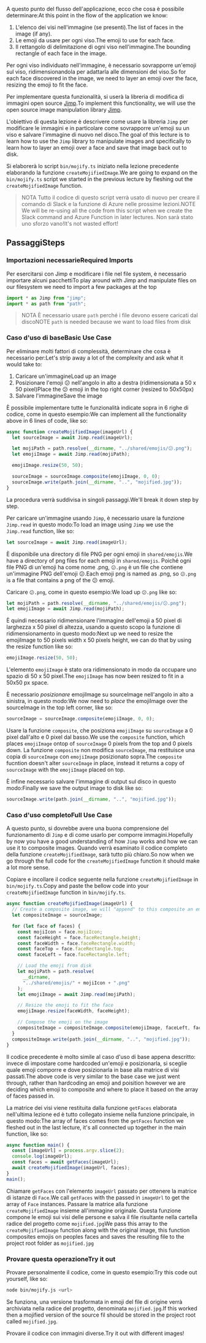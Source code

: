 <span data-ttu-id="0ed12-101">A questo punto del flusso dell'applicazione, ecco che cosa è possibile determinare:</span><span class="sxs-lookup"><span data-stu-id="0ed12-101">At this point in the flow of the application we know:</span></span>

1.  <span data-ttu-id="0ed12-102">L'elenco dei visi nell'immagine (se presenti).</span><span class="sxs-lookup"><span data-stu-id="0ed12-102">The list of faces in the image (if any).</span></span>
2.  <span data-ttu-id="0ed12-103">Le emoji da usare per ogni viso.</span><span class="sxs-lookup"><span data-stu-id="0ed12-103">The emoji to use for each face.</span></span>
3.  <span data-ttu-id="0ed12-104">Il rettangolo di delimitazione di ogni viso nell'immagine.</span><span class="sxs-lookup"><span data-stu-id="0ed12-104">The bounding rectangle of each face in the image.</span></span>

<span data-ttu-id="0ed12-105">Per ogni viso individuato nell'immagine, è necessario sovrapporre un'emoji sul viso, ridimensionandola per adattarla alle dimensioni del viso.</span><span class="sxs-lookup"><span data-stu-id="0ed12-105">So for each face discovered in the image, we need to layer an emoji over the face, resizing the emoji to fit the face.</span></span>

<span data-ttu-id="0ed12-106">Per implementare questa funzionalità, si userà la libreria di modifica di immagini open source [Jimp](https://www.npmjs.com/package/jimp).</span><span class="sxs-lookup"><span data-stu-id="0ed12-106">To implement this functionality, we will use the open source image manipulation library [Jimp](https://www.npmjs.com/package/jimp).</span></span>

<span data-ttu-id="0ed12-107">L'obiettivo di questa lezione è descrivere come usare la libreria `Jimp` per modificare le immagini e in particolare come sovrapporre un'emoji su un viso e salvare l'immagine di nuovo nel disco.</span><span class="sxs-lookup"><span data-stu-id="0ed12-107">The goal of this lecture is to learn how to use the `Jimp` library to manipulate images and specifically to learn how to layer an emoji over a face and save that image back out to disk.</span></span>

<span data-ttu-id="0ed12-108">Si elaborerà lo script `bin/mojify.ts` iniziato nella lezione precedente elaborando la funzione `createMojifiedImage`.</span><span class="sxs-lookup"><span data-stu-id="0ed12-108">We are going to expand on the `bin/mojify.ts` script we started in the previous lecture by fleshing out the `createMojifiedImage` function.</span></span>

> <span data-ttu-id="0ed12-109">NOTA Tutto il codice di questo script verrà usato di nuovo per creare il comando di Slack e la funzione di Azure nelle prossime lezioni.</span><span class="sxs-lookup"><span data-stu-id="0ed12-109">NOTE We will be re-using all the code from this script when we create the Slack command and Azure Function in later lectures.</span></span> <span data-ttu-id="0ed12-110">Non sarà stato uno sforzo vano!</span><span class="sxs-lookup"><span data-stu-id="0ed12-110">It's not wasted effort!</span></span>

## <a name="steps"></a><span data-ttu-id="0ed12-111">Passaggi</span><span class="sxs-lookup"><span data-stu-id="0ed12-111">Steps</span></span>

### <a name="required-imports"></a><span data-ttu-id="0ed12-112">Importazioni necessarie</span><span class="sxs-lookup"><span data-stu-id="0ed12-112">Required Imports</span></span>

<span data-ttu-id="0ed12-113">Per esercitarsi con Jimp e modificare i file nel file system, è necessario importare alcuni pacchetti</span><span class="sxs-lookup"><span data-stu-id="0ed12-113">To play around with Jimp and manipulate files on our filesystem we need to import a few packages at the top</span></span>

```typescript
import * as Jimp from "jimp";
import * as path from "path";
```

> <span data-ttu-id="0ed12-114">NOTA È necessario usare `path` perché i file devono essere caricati dal disco</span><span class="sxs-lookup"><span data-stu-id="0ed12-114">NOTE `path` is needed because we want to load files from disk</span></span>

### <a name="basic-use-case"></a><span data-ttu-id="0ed12-115">Caso d'uso di base</span><span class="sxs-lookup"><span data-stu-id="0ed12-115">Basic Use Case</span></span>

<span data-ttu-id="0ed12-116">Per eliminare molti fattori di complessità, determinare che cosa è necessario per:</span><span class="sxs-lookup"><span data-stu-id="0ed12-116">Let's strip away a lot of the complexity and ask what it would take to:</span></span>

1. <span data-ttu-id="0ed12-117">Caricare un'immagine</span><span class="sxs-lookup"><span data-stu-id="0ed12-117">Load up an image</span></span>
2. <span data-ttu-id="0ed12-118">Posizionare l'emoji 😕 nell'angolo in alto a destra (ridimensionata a 50 x 50 pixel)</span><span class="sxs-lookup"><span data-stu-id="0ed12-118">Place the 😕 emoji in the top right corner (resized to 50x50px)</span></span>
3. <span data-ttu-id="0ed12-119">Salvare l'immagine</span><span class="sxs-lookup"><span data-stu-id="0ed12-119">Save the image</span></span>

<span data-ttu-id="0ed12-120">È possibile implementare tutte le funzionalità indicate sopra in 6 righe di codice, come in questo esempio:</span><span class="sxs-lookup"><span data-stu-id="0ed12-120">We can implement all the functionality above in 6 lines of code, like so:</span></span>

```typescript
async function createMojifiedImage(imageUrl) {
  let sourceImage = await Jimp.read(imageUrl);

  let mojiPath = path.resolve(__dirname, "../shared/emojis/😕.png");
  let emojiImage = await Jimp.read(mojiPath);

  emojiImage.resize(50, 50);

  sourceImage = sourceImage.composite(emojiImage, 0, 0);
  sourceImage.write(path.join(__dirname, "..", "mojified.jpg"));
}
```

<span data-ttu-id="0ed12-121">La procedura verrà suddivisa in singoli passaggi.</span><span class="sxs-lookup"><span data-stu-id="0ed12-121">We'll break it down step by step.</span></span>

<span data-ttu-id="0ed12-122">Per caricare un'immagine usando `Jimp`, è necessario usare la funzione `Jimp.read` in questo modo:</span><span class="sxs-lookup"><span data-stu-id="0ed12-122">To load an image using `Jimp` we use the `Jimp.read` function, like so:</span></span>

```typescript
let sourceImage = await Jimp.read(imageUrl);
```

<span data-ttu-id="0ed12-123">È disponibile una directory di file PNG per ogni emoji in `shared/emojis`.</span><span class="sxs-lookup"><span data-stu-id="0ed12-123">We have a directory of png files for each emoji in `shared/emojis`.</span></span> <span data-ttu-id="0ed12-124">Poiché ogni file PNG di un'emoji ha come nome <emoji>.png, `😕.png` è un file che contiene un'immagine PNG dell'emoji 😕.</span><span class="sxs-lookup"><span data-stu-id="0ed12-124">Each emoji png is named as <emoji>.png, so `😕.png` is a file that contains a png of the 😕 emoji.</span></span>

<span data-ttu-id="0ed12-125">Caricare `😕.png`, come in questo esempio:</span><span class="sxs-lookup"><span data-stu-id="0ed12-125">We load up `😕.png` like so:</span></span>

```typescript
let mojiPath = path.resolve(__dirname, "../shared/emojis/😕.png");
let emojiImage = await Jimp.read(mojiPath);
```

<span data-ttu-id="0ed12-126">È quindi necessario ridimensionare l'immagine dell'emoji a 50 pixel di larghezza x 50 pixel di altezza, usando a questo scopo la funzione di ridimensionamento in questo modo:</span><span class="sxs-lookup"><span data-stu-id="0ed12-126">Next up we need to resize the emojiImage to 50 pixels width x 50 pixels height, we can do that by using the resize function like so:</span></span>

```typescript
emojiImage.resize(50, 50);
```

<span data-ttu-id="0ed12-127">L'elemento `emojiImage` è stato ora ridimensionato in modo da occupare uno spazio di 50 x 50 pixel.</span><span class="sxs-lookup"><span data-stu-id="0ed12-127">The `emojiImage` has now been resized to fit in a 50x50 px space.</span></span>

<span data-ttu-id="0ed12-128">È necessario _posizionare_ emojiImage su sourceImage nell'angolo in alto a sinistra, in questo modo:</span><span class="sxs-lookup"><span data-stu-id="0ed12-128">We now need to _place_ the emojiImage over the sourceImage in the top left corner, like so:</span></span>

```typescript
sourceImage = sourceImage.composite(emojiImage, 0, 0);
```

<span data-ttu-id="0ed12-129">Usare la funzione `composite`, che posiziona `emojiImage` su `sourceImage` a 0 pixel dall'alto e 0 pixel dal basso.</span><span class="sxs-lookup"><span data-stu-id="0ed12-129">We use the `composite` function, which places `emojiImage` ontop of `sourceImage` 0 pixels from the top and 0 pixels down.</span></span> <span data-ttu-id="0ed12-130">La funzione `composite` non modifica `sourceImage`, ma restituisce una copia di `sourceImage` con `emojiImage` posizionato sopra.</span><span class="sxs-lookup"><span data-stu-id="0ed12-130">The `composite` fucntion doesn't alter `sourceImage` in place, instead it returns a copy of `sourceImage` with the `emojiImage` placed on top.</span></span>

<span data-ttu-id="0ed12-131">È infine necessario salvare l'immagine di output sul disco in questo modo:</span><span class="sxs-lookup"><span data-stu-id="0ed12-131">Finally we save the output image to disk like so:</span></span>

```typescript
sourceImage.write(path.join(__dirname, "..", "mojified.jpg"));
```

### <a name="full-use-case"></a><span data-ttu-id="0ed12-132">Caso d'uso completo</span><span class="sxs-lookup"><span data-stu-id="0ed12-132">Full Use Case</span></span>

<span data-ttu-id="0ed12-133">A questo punto, si dovrebbe avere una buona comprensione del funzionamento di `Jimp` e di come usarlo per comporre immagini.</span><span class="sxs-lookup"><span data-stu-id="0ed12-133">Hopefully by now you have a good understanding of how `Jimp` works and how we can use it to composite images.</span></span> <span data-ttu-id="0ed12-134">Quando verrà esaminato il codice completo della funzione `createMojifiedImage`, sarà tutto più chiaro.</span><span class="sxs-lookup"><span data-stu-id="0ed12-134">So now when we go through the full code for the `createMojifiedImage` function it should make a lot more sense.</span></span>

<span data-ttu-id="0ed12-135">Copiare e incollare il codice seguente nella funzione `createMojifiedImage` in `bin/mojify.ts`.</span><span class="sxs-lookup"><span data-stu-id="0ed12-135">Copy and paste the bellow code into your `createMojifiedImage` function in `bin/mojify.ts`.</span></span>

```typescript
async function createMojifiedImage(imageUrl) {
  // Create a composite image, we will "append" to this composite an emoji image for each face found
  let compositeImage = sourceImage;

  for (let face of faces) {
    const mojiIcon = face.mojiIcon;
    const faceHeight = face.faceRectangle.height;
    const faceWidth = face.faceRectangle.width;
    const faceTop = face.faceRectangle.top;
    const faceLeft = face.faceRectangle.left;

    // Load the emoji from disk
    let mojiPath = path.resolve(
      __dirname,
      "../shared/emojis/" + mojiIcon + ".png"
    );
    let emojiImage = await Jimp.read(mojiPath);

    // Resize the emoji to fit the face
    emojiImage.resize(faceWidth, faceHeight);

    // Compose the emoji on the image
    compositeImage = compositeImage.composite(emojiImage, faceLeft, faceTop);
  }
  compositeImage.write(path.join(__dirname, "..", "mojified.jpg"));
}
```

<span data-ttu-id="0ed12-136">Il codice precedente è molto simile al caso d'uso di base appena descritto: invece di impostare come hardcoded un'emoji e posizionarla, si sceglie quale emoji comporre e dove posizionarla in base alla matrice di visi passati.</span><span class="sxs-lookup"><span data-stu-id="0ed12-136">The above code is very similar to the base case we just went through, rather than hardcoding an emoji and poisition however we are deciding which emoji to composite and where to place it based on the array of faces passed in.</span></span>

<span data-ttu-id="0ed12-137">La matrice dei visi viene restituita dalla funzione `getFaces` elaborata nell'ultima lezione ed è tutto collegato insieme nella funzione principale, in questo modo:</span><span class="sxs-lookup"><span data-stu-id="0ed12-137">The array of faces comes from the `getFaces` function we fleshed out in the last lecture, it's all connected up together in the main function, like so:</span></span>

```typescript
async function main() {
  const [imageUrl] = process.argv.slice(2);
  console.log(imageUrl);
  const faces = await getFaces(imageUrl);
  await createMojifiedImage(imageUrl, faces);
}
main();
```

<span data-ttu-id="0ed12-138">Chiamare `getFaces` con l'elemento `imageUrl` passato per ottenere la matrice di istanze di `Face`.</span><span class="sxs-lookup"><span data-stu-id="0ed12-138">We call `getFaces` with the passed in `imageUrl` to get the array of `Face` instances.</span></span>
<span data-ttu-id="0ed12-139">Passare la matrice alla funzione `createMojifiedImage` insieme all'immagine originale. Questa funzione compone le emoji sui visi delle persone e salva il file risultante nella cartella radice del progetto come `mojified.jpg`</span><span class="sxs-lookup"><span data-stu-id="0ed12-139">We pass this array to the `createMojifiedImage` function along with the original image, this function composites emojis on peoples faces and saves the resulting file to the project root folder as `mojified.jpg`</span></span>

### <a name="try-it-out"></a><span data-ttu-id="0ed12-140">Provare questa operazione</span><span class="sxs-lookup"><span data-stu-id="0ed12-140">Try it out</span></span>

<span data-ttu-id="0ed12-141">Provare personalmente il codice, come in questo esempio:</span><span class="sxs-lookup"><span data-stu-id="0ed12-141">Try this code out yourself, like so:</span></span>

```bash
node bin/mojify.js <url>
```

<span data-ttu-id="0ed12-142">Se funziona, una versione trasformata in emoji del file di origine verrà archiviata nella radice del progetto, denominata `mojified.jpg`.</span><span class="sxs-lookup"><span data-stu-id="0ed12-142">If this worked then a mojified version of the source fil should be stored in the project root called `mojified.jpg`.</span></span>

<span data-ttu-id="0ed12-143">Provare il codice con immagini diverse.</span><span class="sxs-lookup"><span data-stu-id="0ed12-143">Try it out with different images!</span></span>
